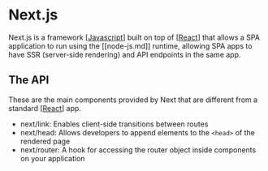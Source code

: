 # Next.js

Next.js is a framework [[Javascript]] built on top of [[React]] that allows a SPA application to run using the [[node-js.md]] runtime, allowing SPA apps to have SSR (server-side rendering) and API endpoints in the same app.

## The API

These are the main components provided by Next that are different from a standard [[React]] app.

- next/link: Enables client-side transitions between routes
- next/head: Allows developers to append elements to the `<head>` of the rendered page
- next/router: A hook for accessing the router object inside components on your application

[//begin]: # "Autogenerated link references for markdown compatibility"
[Javascript]: javascript "Javascript"
[React]: react "React"
[//end]: # "Autogenerated link references"
